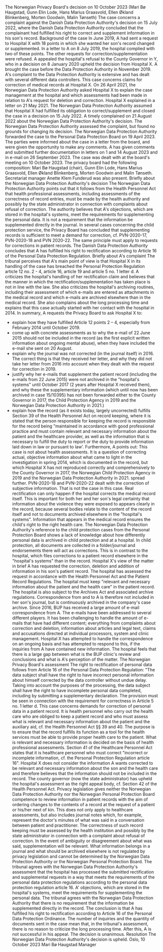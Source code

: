 The Norwegian Privacy Board's decision on 10 October 2023 (Mari Bø Haugstad, Gunn Elin Lode, Hans Marius Graasvold, Ellen Økland Blinkenberg, Morten Goodwin, Malin Tønseth)
The case concerns a complaint against the Danish Data Protection Authority's decision on 15 July 2022, where the Danish Data Protection Authority concluded that the complainant had fulfilled his right to correct and supplement information in his son's record.
Background of the case
In June 2019, A had sent a request to Hospital X with 18 points in which she wanted her son's record changed or supplemented. In a letter to A on 8 July 2019, the hospital complied with two of these points. The other requests for correction/supplementation were refused. A appealed the hospital's refusal to the County Governor in Y, who in a decision on 8 January 2020 upheld the decision from Hospital X.
A brought the case before the Data Protection Authority in November 2019. A's complaint to the Data Protection Authority is extensive and has dealt with several different data controllers. This case concerns claims for correction of medical records at Hospital X.
On 26 April 2021, the Norwegian Data Protection Authority asked Hospital X to explain the case management at the hospital and which assessments had been made in relation to A's request for deletion and correction. Hospital X explained in a letter on 21 May 2021.
The Norwegian Data Protection Authority assumed that Hospital X had fulfilled its obligation to correct/supplement and closed the case in a decision on 15 July 2022. A timely complained on 21 August 2022 about the Norwegian Data Protection Authority's decision. The Norwegian Data Protection Authority assessed the complaint, but found no grounds for changing its decision. The Norwegian Data Protection Authority forwarded the case to the Personal Data Protection Board on 19 April 2023. The parties were informed about the case in a letter from the board, and were given the opportunity to make any comments. A has given comments and submitted further documentation in letters on 1 and 14 August 2023 and in e-mail on 26 September 2023.
The case was dealt with at the board's meeting on 10 October 2023. The privacy board had the following composition: Mari Bø Haugstad (chair), Gunn Elin Lode, Hans Marius Graasvold, Ellen Økland Blinkenberg, Morten Goodwin and Malin Tønseth. Secretariat manager Anette Klem Funderud was also present.
Briefly about the Norwegian Data Protection Authority's decision
The Norwegian Data Protection Authority points out that it follows from the Health Personnel Act that health professional assessments, including assessments of the correctness of record entries, must be made by the health authority and possibly by the state administrator in connection with complaints about refusal of correction.
The authority believes that A's objections, which are stored in the hospital's systems, meet the requirements for supplementing the personal data. It is not a requirement that the information be supplemented directly in the journal. In several cases concerning the child protection service, the Privacy Board has concluded that supplementing records is sufficient to meet a demand for correction, cf. PVN-2020-17, PVN-2020-18 and PVN 2020-22. The same principle must apply to requests for corrections in patient records.
The Danish Data Protection Authority concludes that A has fulfilled his right to rectification according to Article 16 of the Personal Data Protection Regulation.
Briefly about A's complaint
The tribunal perceives that A's main point of view is that Hospital X in its handling of the case has breached the Personal Protection Regulation article 12 no. 2 - 4, article 16, article 19 and article 5 no. 1 letter d.
A criticizes the hospital's handling of her rectification claim and believes that the manner in which the rectification/supplementation has taken place is not in line with the law. She also criticizes the hospital's archiving routines, including their assessment of which e-mails are entered as attachments in the medical record and which e-mails are archived elsewhere than in the medical record. She also complains about the long processing time and explains that this case actually started with her contact with the hospital in 2014.
In summary, A requests the Privacy Board to ask Hospital X to:
- explain how they have fulfilled Article 12 points 2 – 4, especially from February 2014 until October 2019.
- come up with concrete assessments as to why the e-mail of 22 June 2015 should not be included in the record (as the first explicit written information about ongoing mental abuse), when they have included the e-mail she sent on 20 August.
- explain why the journal was not corrected (in the journal itself) in 2016. The correct thing is that they received her letter, and why they did not take her letter from 2016 into account when they dealt with the request for correction in 2019.
- justify why her e-mails that supplement the patient record (including the e-mails from 22 June 2015) were not archived in the "hospital's systems" until October 2017 (2 years after Hospital X received them), and why these the supplementary information (which until now has been archived in case 15/10395) has not been forwarded either to the County Governor in 2017, the Child Protection Agency in 2019 and the Norwegian Data Protection Authority in 2021.)
- explain how the record (as it exists today, largely uncorrected) fulfills Section 39 of the Health Personnel Act on record keeping, where it is stated that the person responsible for keeping the record is responsible for the record being "maintained in accordance with good professional practice and must contain relevant and necessary information about the patient and the healthcare provider, as well as the information that is necessary to fulfill the duty to report or the duty to provide information laid down in law or pursuant to law'.
Furthermore, A points out:
This case is not about health assessments. It is a question of correcting actual, objective information about what came to light in the investigation in spring 2014, which is documented in the record, but which Hospital X has not reproduced correctly and comprehensively to the County Governor in 2017, the Norwegian Child Protection Agency in 2019 and the Norwegian Data Protection Authority in 2021. spread further.
PVN-2020-18 and PVN-2020-22 dealt with the correction of subjective information. That is not the case in this case.
Real rectification can only happen if the hospital corrects the medical record itself. This is important for both her and her son's legal certainty that information about the violence they were exposed to appears clearly in the record, because several bodies relate to the content of the record itself and not to documents archived elsewhere in the "hospital's systems". Information that appears in the medical record ensures the child's right to the right health care.
The Norwegian Data Protection Authority's reference to the child protection cases from the Personal Protection Board shows a lack of knowledge about how differently personal data is archived in child protection and at a hospital. In child protection, all documents are collected in a folder/journal and endorsements there will act as corrections. This is in contrast to the hospital, which files corrections to a patient record elsewhere in the "hospital's systems" than in the record.
Hospital X's view of the matter in brief
A has requested the correction, deletion and addition of information in his son's patient record. The hospital has assessed the request in accordance with the Health Personnel Act and the Patient Record Regulations.
The hospital must keep "relevant and necessary information about the patient and the health care" in the patient record. The hospital is also subject to the Archives Act and associated archive regulations. Correspondence from and to A is therefore not included in her son's journal, but is continuously archived in the company's case archive.
Since 2016, BUP has received a large amount of e-mail correspondence
from A. The e-mails have been addressed to several different players. It has been challenging to handle the amount of e-mails that have had different content; everything from complaints about correction and deletion, information about articles and legal text, claims and accusations directed at individual processors, system and clinic management. Hospital X has attempted to handle the correspondence on an ongoing basis and has attempted to respond to this, if the inquiries from A have contained new information.
The hospital feels that there is a large gap between what is the BUP clinic's review and conclusions and what is A's perception of the matter.
The Norwegian Privacy Board's assessment
The right to rectification of personal data follows from Article 16 of the Personal Data Protection Regulation:
"The data subject shall have the right to have incorrect personal information about himself corrected by the data controller without undue delay. Taking into account the purposes of the processing, the data subject shall have the right to have incomplete personal data completed, including by submitting a supplementary declaration.
The provision must be seen in connection with the requirement for correctness in Article 5 no. 1 letter d.
This case concerns demands for correction of personal data in a patient record. It is health personnel who carry out the health care who are obliged to keep a patient record and who must assess what is relevant and necessary information about the patient and the auxiliary aid, cf. the Health Personnel Act §§ 39 and 40. The purpose is to ensure that the record fulfills its function as a tool for the health services must be able to provide proper health care to the patient. What is relevant and necessary information is decided on the basis of health professional assessments.
Section 41 of the Healthcare Personnel Act states that it is healthcare personnel who must correct "incorrect or incomplete information, cf. the Personal Protection Regulation article 16". Hospital X does not consider the information A wants corrected to be relevant and necessary information about the son and the health care and therefore believes that the information should not be included in the record. The county governor (now the state administrator) has upheld the hospital's assessment as the right appeal body, cf. Section 42 of the Health Personnel Act.
Privacy legislation gives neither the Norwegian Data Protection Authority nor the Norwegian Personal Protection Board competence to review information in patient records with the aim of ordering changes to the contents of a record at the request of a patient or his/her next of kin. This does not only apply to healthcare assessments, but also includes journal notes which, for example, represent the doctor's minutes of what was said in a conversation between patient and practitioner. The correctness of such record keeping must be assessed by the health institution and possibly by the state administrator in connection with a complaint about refusal of correction. In the event of ambiguity or disagreement about what was said, supplementation will be relevant. What information belongs in a journal and what should be archived elsewhere is not regulated by privacy legislation and cannot be determined by the Norwegian Data Protection Authority or the Norwegian Personal Protection Board.
The tribunal agrees with the Norwegian Data Protection Authority's assessment that the hospital has processed the submitted rectification and supplemental requests in a way that meets the requirements of the personal data protection regulations according to the personal data protection regulation article 16. A' objections, which are stored in the hospital's systems, meet the requirements for supplementing the personal data. The tribunal agrees with the Norwegian Data Protection Authority that there is no requirement that the information be supplemented directly in the record.
The conclusion is that A has fulfilled his right to rectification according to Article 16 of the Personal Data Protection Ordinance.
The number of inquiries and the quantity of documents sent in the case mean that, in the tribunal's assessment, there is no reason to criticize the long processing time.
After this, A is not successful in his appeal.
The decision is unanimous.
Resolution
The Norwegian Data Protection Authority's decision is upheld.
Oslo, 10 October 2023
Mari Bø Haugstad
Manager
